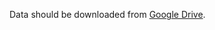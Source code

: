 Data should be downloaded from [Google Drive](https://drive.google.com/open?id=0B--56lOO9C2ZSlVMNExXM21nU1U).